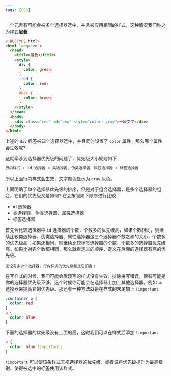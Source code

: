 ```yaml
---
tags: [CSS]
---
```


一个元素有可能会被多个选择器选中，并且被应用相同的样式，这种情况我们称之为样式**层叠**

```html
<!DOCTYPE html>
<html lang="en">
  <head>
    <title>层叠</title>
    <style>
      div {
        color: green;
      }
      .red {
        color: red;
      }
      #box {
        color: brown;
      }
    </style>
  </head>
  <body>
    <div class="red" id="box" style="color: gray">一段文字</div>
  </body>
</html>
```

上述的 `div` 标签被四个选择器选中，并且同时设置了 `color` 属性，那么哪个属性会生效呢?

<DisplayBox>

<CSS-Demo-13></CSS-Demo-13>

</DisplayBox>

这就牵涉到选择器优先级的问题了，优先级大小规则如下

```css
行内样式 > id 选择器 > 类选择器、伪类选择器、属性选择器 > 标签选择器
```

所以上面行内样式会生效，文字颜色显示为 `gray` 灰色。

上面明确了单个选择器优先级的排序，但是对于组合选择器，是多个选择器的组合，它们的优先级又是如何? 它会按照如下顺序进行比较：

- id 选择器
- 类选择器、伪类选择器、属性选择器
- 标签选择器

首先会比较选择器中 `id` 选择器的个数，个数多的优先级高，如果个数相同，则继续比较类选择器、伪类选择器、属性选择器这三个选择器个数之和的大小，个数多的优先级高；如果还相同，则继续比较标签选择器的个数，个数多的选择器优先级高。如果比对完个数都相同，那么就看定义的顺序，定义在后面的选择器有高的优先级。

``` tip
无论有多少个选择器，行内样式的优先级都比它们高！
```

在写样式的时候，我们可能会发现写的样式没有生效，排除拼写错误，很有可能是你的选择器优先级不够，这个时候你可能会在选择器上加上其他选择器，例如 `id` 选择器来提高它的优先级。那还有一种方法就是在样式的末尾加上 `!important`

```css
.container p {
  color: red;
}
p {
  color: blue;
}
```

下面的选择器的优先级没有上面的高，这时我们可以在样式后添加 `!important`

```css
p {
  color: blue !important;
}
```

`!important` 可以使该条样式无视选择器的优先级，或者说将优先级提升为最高级别，使得被选中的标签使用该样式。
